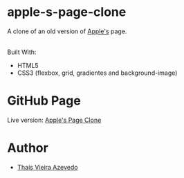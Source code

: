 # apple-s-page-clone




A clone of an old version of <a href="https://web.archive.org/web/20140301004610/http://www.apple.com/">Apple's</a> page. 
<br><br>

Built With:
* HTML5
* CSS3 (flexbox, grid, gradientes and background-image) 

# GitHub Page
Live version: <a href="https://raw.githack.com/thsvr/apple-s-page-clone/main/index.html">Apple's Page Clone</a>

# Author
* <a href="https://github.com/thsvr">Thaís Vieira Azevedo</a>
